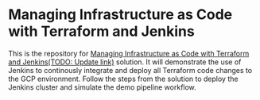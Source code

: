 # Managing Infrastructure as Code with Terraform and Jenkins

This is the repository for [Managing Infrastructure as Code with Terraform and Jenkins(TODO: Update link)]() solution. It will demonstrate the use of Jenkins to continously integrate and deploy all Terraform code changes to the GCP environment. Follow the steps from the solution to deploy the Jenkins cluster and simulate the demo pipeline workflow.
